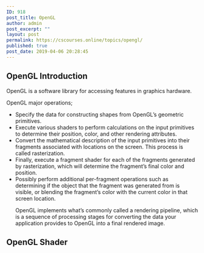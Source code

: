 ```yaml
---
ID: 918
post_title: OpenGL
author: admin
post_excerpt: ""
layout: post
permalink: https://cscourses.online/topics/opengl/
published: true
post_date: 2019-04-06 20:28:45
---
```

<h2>OpenGL Introduction</h2>
<p>OpenGL is a software library for accessing features in graphics hardware.</p>
<p>OpenGL major operations;</p>
<ul>
<li>Specify the data for constructing shapes from OpenGL’s geometric
primitives.</li>
<li>Execute various shaders to perform calculations on the input primitives
to determine their position, color, and other rendering attributes.</li>
<li>Convert the mathematical description of the input primitives into
their fragments associated with locations on the screen. This process is
called rasterization.</li>
<li>Finally, execute a fragment shader for each of the fragments generated
by rasterization, which will determine the fragment’s final color and
position.</li>
<li>Possibly perform additional per-fragment operations such as determining
if the object that the fragment was generated from is visible, or
blending the fragment’s color with the current color in that screen
location.</li>

<p>OpenGL implements what’s commonly called a rendering pipeline, which is
a sequence of processing stages for converting the data your application
provides to OpenGL into a final rendered image.</p>
</ul>

<h2>OpenGL Shader</h2>